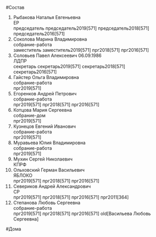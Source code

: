 #Состав  
1. Рыбакова Наталья Евгеньевна  
    ЕР  
    председатель председатель2019[571] председатель2018[571] председатель2016[571]  
2. Соколова Марина Владимировна  
    собрание-работа  
    заместитель заместитель2019[571] прг2018[571] прг2016[571]  
3. Соловьев Павел Алексеевич 06.09.1986  
    ЛДПР  
    секретарь секретарь2019[571] секретарь2018[571] секретарь2016[571]  
4. Гайстер Ольга Владимировна  
    собрание-работа  
    прг2019[571]  
5. Егоренков Андрей Петрович  
    собрание-работа  
    прг2019[571] прг2018[571] прг2016[571]  
6. Котцова Мария Сергеевна  
    собрание-дом  
    прг2019[571]  
7. Кузнецов Евгений Иванович  
    собрание-работа  
    прг2019[571]  
8. Муравьева Юлия Владимировна  
    собрание-работа  
    прг2019[571]  
9. Мухин Сергей Николаевич  
    КПРФ  
10. Ольховский Герман Васильевич  
    ЯБЛОКО  
    прг2019[571] прг2018[571] прг2016[571]  
11. Севериков Андрей Александрович  
    СР  
    прг2019[571] прг2018[571] прг2016[571] прг2011[364]  
12. Степанова Любовь Сергеевна  
    собрание-работа  
    прг2019[571] прг2018[571] прг2016[571] old[Васильева Любовь Сергеевна]  
  
#Дома  
